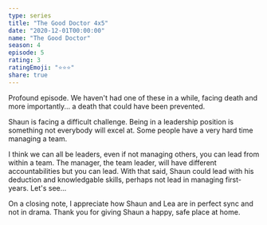 ```yaml
---
type: series
title: "The Good Doctor 4x5"
date: "2020-12-01T00:00:00"
name: "The Good Doctor"
season: 4
episode: 5
rating: 3
ratingEmoji: "⭐️⭐️⭐️"
share: true
---
```


Profound episode. We haven't had one of these in a while, facing death and more importantly... a death that could have been prevented.

Shaun is facing a difficult challenge. Being in a leadership position is something not everybody will excel at. Some people have a very hard time managing a team.

I think we can all be leaders, even if not managing others, you can lead from within a team. The manager, the team leader, will have different accountabilities but you can lead.
With that said, Shaun could lead with his deduction and knowledgable skills, perhaps not lead in managing first-years. Let's see...

On a closing note, I appreciate how Shaun and Lea are in perfect sync and not in drama. Thank you for giving Shaun a happy, safe place at home.
